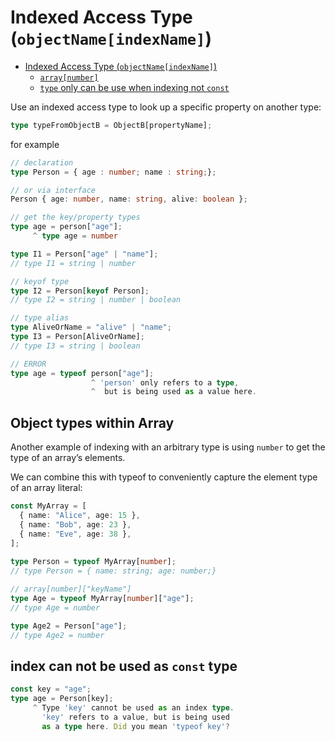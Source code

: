 # Indexed Access Type (`objectName[indexName]`)

- [Indexed Access Type (`objectName[indexName]`)](#indexed-access-type-objectnameindexname)
  - [`array[number]`](#arraynumber)
  - [`type` only can be use when indexing not `const`](#type-only-can-be-use-when-indexing-not-const)

Use an indexed access type to look up a specific property on another type:
```typescript
type typeFromObjectB = ObjectB[propertyName];
```

for example 
```typescript
// declaration
type Person = { age : number; name : string;};

// or via interface 
Person { age: number, name: string, alive: boolean };

// get the key/property types
type age = person["age"]; 
     ^ type age = number

type I1 = Person["age" | "name"]; 
// type I1 = string | number

// keyof type
type I2 = Person[keyof Person]; 
// type I2 = string | number | boolean

// type alias
type AliveOrName = "alive" | "name";
type I3 = Person[AliveOrName];  
// type I3 = string | boolean

// ERROR
type age = typeof person["age"];
                  ^ 'person' only refers to a type, 
                  ^  but is being used as a value here.

```

## Object types within Array

Another example of indexing with an arbitrary type is using `number` to get the type of an array’s elements. 

We can combine this with typeof to conveniently capture the element type of an array literal:
```typescript
const MyArray = [
  { name: "Alice", age: 15 },
  { name: "Bob", age: 23 },
  { name: "Eve", age: 38 },
];
 
type Person = typeof MyArray[number]; 
// type Person = { name: string; age: number;}

// array[number]["keyName"]
type Age = typeof MyArray[number]["age"]; 
// type Age = number

type Age2 = Person["age"]; 
// type Age2 = number      
```

## index can not be used as `const` type

```typescript
const key = "age";
type age = Person[key];
     ^ Type 'key' cannot be used as an index type.
       'key' refers to a value, but is being used 
       as a type here. Did you mean 'typeof key'?
```


